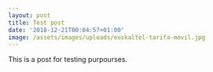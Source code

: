 ```yaml
---
layout: post
title: Test post
date: '2018-12-21T00:04:57+01:00'
image: /assets/images/uploads/euskaltel-tarifa-movil.jpg
---
```

This is a post for testing purpourses.
